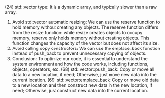 
(24) std::vector type: It is a dynamic array, and typically slower than a raw array.
   1) Avoid std::vector automatic resizing: We can use the reserve function to hold memory without
   creating any objects. The reserve function differs from the resize function: while resize creates
   objects to occupy memory, reserve only holds memory without creating objects. This function
   changes the capacity of the vector but does not affect its size.
   2) Avoid calling copy constructors: We can use the emplace_back function instead of push_back
   to prevent unnecessary copying of objects.
   3) Conclusion: To optimize our code, it is essential to understand the system environment and how
   the code works, including functions, objects, operators, etc.
(68) std::vector::push_back: Copy or move all data to a new location, if need; Otherwise, just move new data into the current location.
(69) std::vector:emplace_back: Copy or move old data to a new location and then construct new data in the new location, if need; Otherwise, just construct new data into the current location.
